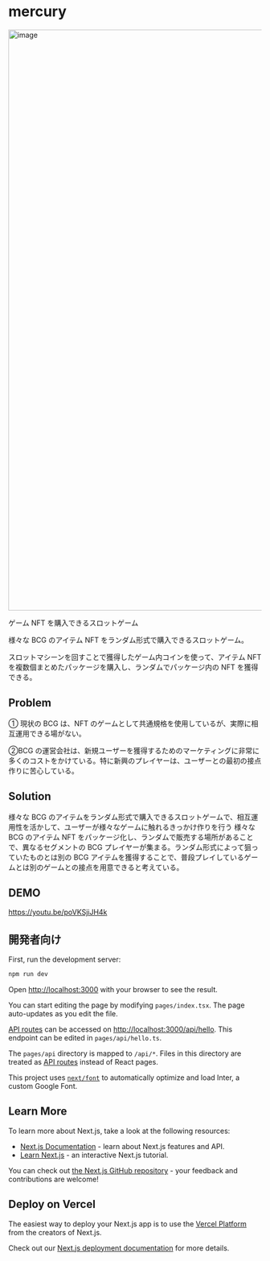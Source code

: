 # mercury

<img width="1155" alt="image" src="https://github.com/optimium-io/mercury/assets/29562675/dee687c0-0177-40a1-a475-dbe153a1b641">

ゲーム NFT を購入できるスロットゲーム

様々な BCG のアイテム NFT をランダム形式で購入できるスロットゲーム。

スロットマシーンを回すことで獲得したゲーム内コインを使って、アイテム NFT を複数個まとめたパッケージを購入し、ランダムでパッケージ内の NFT を獲得できる。

## Problem

① 現状の BCG は、NFT のゲームとして共通規格を使用しているが、実際に相互運用できる場がない。

②BCG の運営会社は、新規ユーザーを獲得するためのマーケティングに非常に多くのコストをかけている。特に新興のプレイヤーは、ユーザーとの最初の接点作りに苦心している。

## Solution

様々な BCG のアイテムをランダム形式で購入できるスロットゲームで、相互運用性を活かして、ユーザーが様々なゲームに触れるきっかけ作りを行う
様々な BCG のアイテム NFT をパッケージ化し、ランダムで販売する場所があることで、異なるセグメントの BCG プレイヤーが集まる。ランダム形式によって狙っていたものとは別の BCG アイテムを獲得することで、普段プレイしているゲームとは別のゲームとの接点を用意できると考えている。

## DEMO

https://youtu.be/poVKSjiJH4k

## 開発者向け

First, run the development server:

```bash
npm run dev

```

Open [http://localhost:3000](http://localhost:3000) with your browser to see the result.

You can start editing the page by modifying `pages/index.tsx`. The page auto-updates as you edit the file.

[API routes](https://nextjs.org/docs/api-routes/introduction) can be accessed on [http://localhost:3000/api/hello](http://localhost:3000/api/hello). This endpoint can be edited in `pages/api/hello.ts`.

The `pages/api` directory is mapped to `/api/*`. Files in this directory are treated as [API routes](https://nextjs.org/docs/api-routes/introduction) instead of React pages.

This project uses [`next/font`](https://nextjs.org/docs/basic-features/font-optimization) to automatically optimize and load Inter, a custom Google Font.

## Learn More

To learn more about Next.js, take a look at the following resources:

- [Next.js Documentation](https://nextjs.org/docs) - learn about Next.js features and API.
- [Learn Next.js](https://nextjs.org/learn) - an interactive Next.js tutorial.

You can check out [the Next.js GitHub repository](https://github.com/vercel/next.js/) - your feedback and contributions are welcome!

## Deploy on Vercel

The easiest way to deploy your Next.js app is to use the [Vercel Platform](https://vercel.com/new?utm_medium=default-template&filter=next.js&utm_source=create-next-app&utm_campaign=create-next-app-readme) from the creators of Next.js.

Check out our [Next.js deployment documentation](https://nextjs.org/docs/deployment) for more details.
